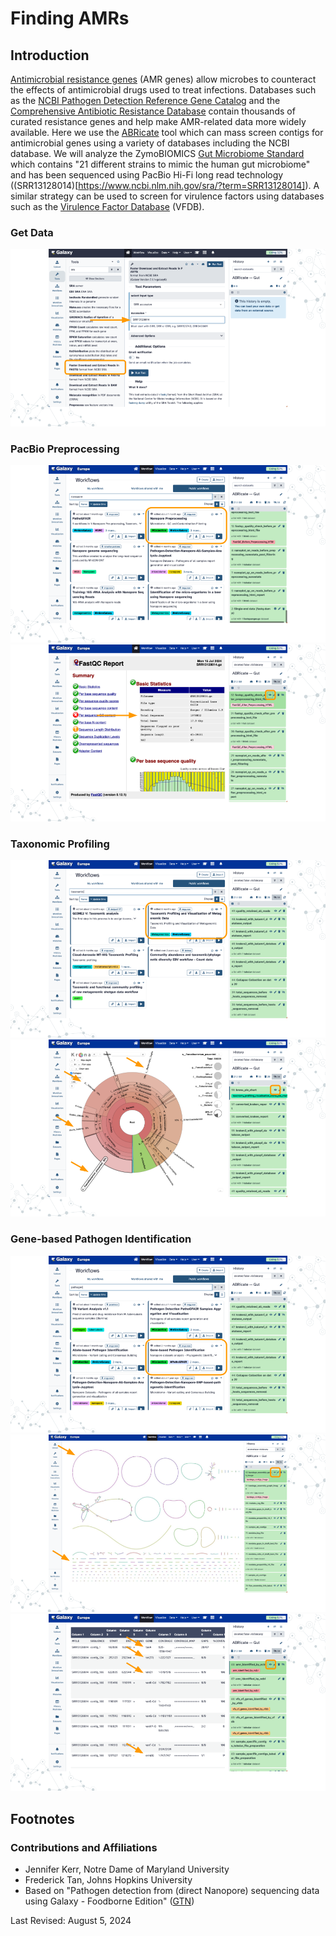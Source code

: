 # Finding AMRs

<h2>Introduction</h2>

[Antimicrobial resistance genes](https://en.wikipedia.org/wiki/Antimicrobial_resistance) (AMR genes) allow microbes to counteract the effects of antimicrobial drugs used to treat infections.
Databases such as the [NCBI Pathogen Detection Reference Gene Catalog](https://www.ncbi.nlm.nih.gov/pathogens/antimicrobial-resistance) and the [Comprehensive Antibiotic Resistance Database](https://card.mcmaster.ca) contain thousands of curated resistance genes and help make AMR-related data more widely available.
Here we use the [ABRicate](https://github.com/tseemann/abricate) tool which can mass screen contigs for antimicrobial genes using a variety of databases including the NCBI database.
We will analyze the ZymoBIOMICS [Gut Microbiome Standard](https://www.zymoresearch.com/products/zymobiomics-gut-microbiome-standard) which contains "21 different strains to mimic the human gut microbiome" and has been sequenced using PacBio Hi-Fi long read technology ((SRR13128014)[https://www.ncbi.nlm.nih.gov/sra/?term=SRR13128014]).
A similar strategy can be used to screen for virulence factors using databases such as the [Virulence Factor Database](https://pubmed.gov/34850947) (VFDB).

### Get Data

<img src="finding-amrs_files/figure-html//1fH9s5OLcRF5meZtFWTJe89RFvJSh125kdjhdqp5smqA_g2f0aedcb71c_0_0.png"  />

### PacBio Preprocessing

<img src="finding-amrs_files/figure-html//1fH9s5OLcRF5meZtFWTJe89RFvJSh125kdjhdqp5smqA_g2f0aedcb71c_0_7.png"  />

<img src="finding-amrs_files/figure-html//1fH9s5OLcRF5meZtFWTJe89RFvJSh125kdjhdqp5smqA_g2f0aedcb71c_0_15.png"  />

### Taxonomic Profiling

<img src="finding-amrs_files/figure-html//1fH9s5OLcRF5meZtFWTJe89RFvJSh125kdjhdqp5smqA_g2f0aedcb71c_0_44.png"  />

<img src="finding-amrs_files/figure-html//1fH9s5OLcRF5meZtFWTJe89RFvJSh125kdjhdqp5smqA_g2f0aedcb71c_0_19.png"  />

### Gene-based Pathogen Identification

<img src="finding-amrs_files/figure-html//1fH9s5OLcRF5meZtFWTJe89RFvJSh125kdjhdqp5smqA_g2f0aedcb71c_0_49.png"  />

<img src="finding-amrs_files/figure-html//1fH9s5OLcRF5meZtFWTJe89RFvJSh125kdjhdqp5smqA_g2f0aedcb71c_0_54.png"  />

<img src="finding-amrs_files/figure-html//1fH9s5OLcRF5meZtFWTJe89RFvJSh125kdjhdqp5smqA_g2f0aedcb71c_0_59.png"  />

<h2>Footnotes</h2>

<h3>Contributions and Affiliations</h3>

- Jennifer Kerr, Notre Dame of Maryland University
- Frederick Tan, Johns Hopkins University
- Based on "Pathogen detection from (direct Nanopore) sequencing data using Galaxy - Foodborne Edition" ([GTN](https://gxy.io/GTN:T00393))

Last Revised: August 5, 2024
